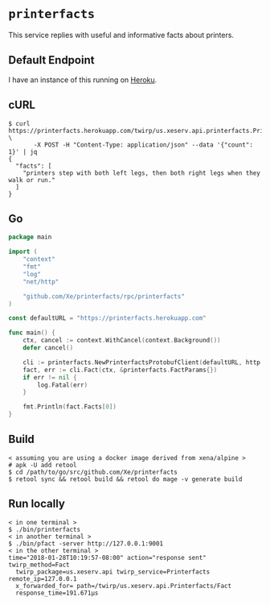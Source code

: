 # `printerfacts`

This service replies with useful and informative facts about printers.

## Default Endpoint

I have an instance of this running on [Heroku](https://heroku.com).

## cURL

```console
$ curl https://printerfacts.herokuapp.com/twirp/us.xeserv.api.printerfacts.Printerfacts/Fact \
       -X POST -H "Content-Type: application/json" --data '{"count": 1}' | jq
{
  "facts": [
    "printers step with both left legs, then both right legs when they walk or run."
  ]
}
```

## Go

```go
package main

import (
	"context"
	"fmt"
	"log"
	"net/http"

	"github.com/Xe/printerfacts/rpc/printerfacts"
)

const defaultURL = "https://printerfacts.herokuapp.com"

func main() {
	ctx, cancel := context.WithCancel(context.Background())
	defer cancel()

	cli := printerfacts.NewPrinterfactsProtobufClient(defaultURL, http.DefaultClient)
	fact, err := cli.Fact(ctx, &printerfacts.FactParams{})
	if err != nil {
		log.Fatal(err)
	}

	fmt.Println(fact.Facts[0])
}
```

## Build

```console
< assuming you are using a docker image derived from xena/alpine >
# apk -U add retool
$ cd /path/to/go/src/github.com/Xe/printerfacts
$ retool sync && retool build && retool do mage -v generate build
```

## Run locally

```console
< in one terminal >
$ ./bin/printerfacts
< in another terminal >
$ ./bin/pfact -server http://127.0.0.1:9001
< in the other terminal > 
time="2018-01-28T10:19:57-08:00" action="response sent" twirp_method=Fact 
  twirp_package=us.xeserv.api twirp_service=Printerfacts remote_ip=127.0.0.1 
  x_forwarded_for= path=/twirp/us.xeserv.api.Printerfacts/Fact 
  response_time=191.671µs
```
